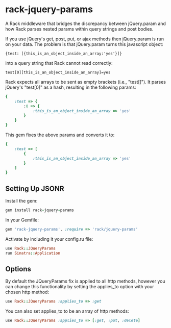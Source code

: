 rack-jquery-params
===========

A Rack middleware that bridges the discrepancy between jQuery.param and how Rack parses nested params within query
strings and post bodies.

If you use jQuery's get, post, put, or ajax methods then jQuery.param is run on your data. The problem is that jQuery.param
turns this javascript object:

 ```
 {test: [{this_is_an_object_inside_an_array:'yes'}]}
 ```

into a query string that Rack cannot read correctly:

```
test[0][this_is_an_object_inside_an_array]=yes
```

Rack expects all arrays to be sent as empty brackets (i.e., "test[]"). It parses jQuery's "test[0]" as a hash, resulting
in the following params:

```ruby
{
    :test => {
        :0 => {
            :this_is_an_object_inside_an_array => 'yes'
        }
    }
}
```

This gem fixes the above params and converts it to:

```ruby
{
    :test => [
        {
            :this_is_an_object_inside_an_array => 'yes'
        }
    ]
}
```

## Setting Up JSONR

Install the gem:

```ruby
gem install rack-jquery-params
```

In your Gemfile:

```ruby
gem 'rack-jquery-params', :require => 'rack/jquery-params'
```

Activate by including it your config.ru file:

```ruby
use Rack::JQueryParams
run Sinatra::Application
```

## Options

By default the JQueryParams fix is applied to all http methods, however you can change this functionality by setting
the applies_to option with your chosen http method:

```ruby
use Rack::JQueryParams :applies_to => :get
```

 You can also set applies_to to be an array of http methods:

```ruby
use Rack::JQueryParams :applies_to => [:get, :put, :delete]
```
